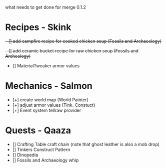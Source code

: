 what needs to get done for merge 0.1.2

# Recipes - Skink
~~- [] add campfire recipe for cooked chicken soup (Fossils and Archaeology)~~

~~- [] add ceramic bucket recipe for raw chicken soup (Fossils and Archeology)~~
- [] MaterialTweaker armor values

# Mechanics - Salmon
- [+] create world map (World Painter)
- [+] adjust armor values (Tink. Constuct)
- [+] Event system tellraw provider

# Quests - Qaaza
- [] Crafting Table craft chain (note that ghost leather is also a mob drop)
- [] Tinkers Construct Pattern
- [] Dinopedia
- [] Fossils and Archaeology whip
